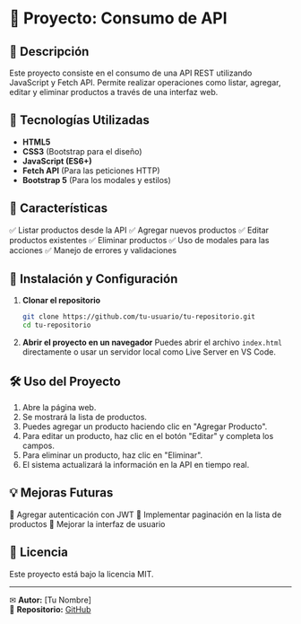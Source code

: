 # 📌 Proyecto: Consumo de API

## 📖 Descripción
Este proyecto consiste en el consumo de una API REST utilizando JavaScript y Fetch API. Permite realizar operaciones como listar, agregar, editar y eliminar productos a través de una interfaz web.

## 🚀 Tecnologías Utilizadas
- **HTML5**
- **CSS3** (Bootstrap para el diseño)
- **JavaScript (ES6+)**
- **Fetch API** (Para las peticiones HTTP)
- **Bootstrap 5** (Para los modales y estilos)

## 🎯 Características
✅ Listar productos desde la API
✅ Agregar nuevos productos
✅ Editar productos existentes
✅ Eliminar productos
✅ Uso de modales para las acciones
✅ Manejo de errores y validaciones

## 📌 Instalación y Configuración
1. **Clonar el repositorio**
   ```sh
   git clone https://github.com/tu-usuario/tu-repositorio.git
   cd tu-repositorio
   ```

2. **Abrir el proyecto en un navegador**
   Puedes abrir el archivo `index.html` directamente o usar un servidor local como Live Server en VS Code.

## 🛠 Uso del Proyecto
1. Abre la página web.
2. Se mostrará la lista de productos.
3. Puedes agregar un producto haciendo clic en "Agregar Producto".
4. Para editar un producto, haz clic en el botón "Editar" y completa los campos.
5. Para eliminar un producto, haz clic en "Eliminar".
6. El sistema actualizará la información en la API en tiempo real.

## 💡 Mejoras Futuras
🔹 Agregar autenticación con JWT
🔹 Implementar paginación en la lista de productos
🔹 Mejorar la interfaz de usuario

## 📜 Licencia
Este proyecto está bajo la licencia MIT.

---
✉ **Autor:** [Tu Nombre]  
🔗 **Repositorio:** [GitHub](https://github.com/tu-usuario/tu-repositorio)

